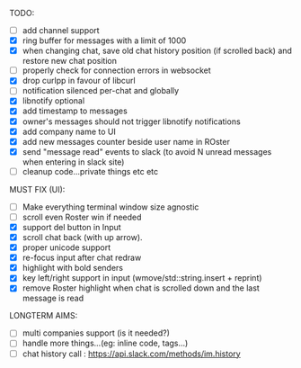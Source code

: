 TODO:

- [ ] add channel support
- [x] ring buffer for messages with a limit of 1000
- [x] when changing chat, save old chat history position (if scrolled back) and restore new chat position
- [ ] properly check for connection errors in websocket
- [x] drop curlpp in favour of libcurl
- [ ] notification silenced per-chat and globally
- [x] libnotify optional
- [x] add timestamp to messages
- [x] owner's messages should not trigger libnotify notifications
- [x] add company name to UI
- [x] add new messages counter beside user name in ROster
- [x] send "message read" events to slack (to avoid N unread messages when entering in slack site)
- [ ] cleanup code...private things etc etc

MUST FIX (UI):

- [ ] Make everything terminal window size agnostic
- [ ] scroll even Roster win if needed
- [x] support del button in Input
- [x] scroll chat back (with up arrow).
- [x] proper unicode support
- [x] re-focus input after chat redraw
- [x] highlight with bold senders
- [x] key left/right support in input (wmove/std::string.insert + reprint)
- [x] remove Roster highlight when chat is scrolled down and the last message is read

LONGTERM AIMS:

- [ ] multi companies support (is it needed?)
- [ ] handle more things...(eg: inline code, tags...)
- [ ] chat history call : https://api.slack.com/methods/im.history
